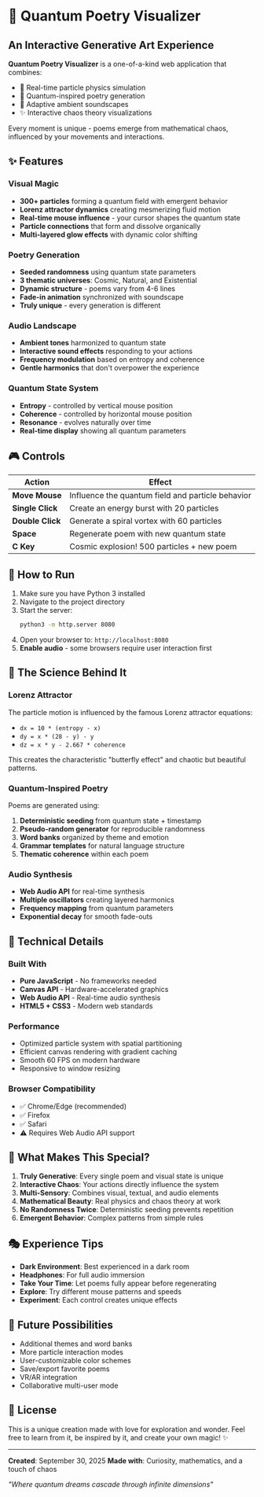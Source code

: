# 🌌 Quantum Poetry Visualizer

## An Interactive Generative Art Experience

**Quantum Poetry Visualizer** is a one-of-a-kind web application that combines:
- 🎨 Real-time particle physics simulation
- 📜 Quantum-inspired poetry generation
- 🎵 Adaptive ambient soundscapes
- ✨ Interactive chaos theory visualizations

Every moment is unique - poems emerge from mathematical chaos, influenced by your movements and interactions.

## ✨ Features

### Visual Magic
- **300+ particles** forming a quantum field with emergent behavior
- **Lorenz attractor dynamics** creating mesmerizing fluid motion
- **Real-time mouse influence** - your cursor shapes the quantum state
- **Particle connections** that form and dissolve organically
- **Multi-layered glow effects** with dynamic color shifting

### Poetry Generation
- **Seeded randomness** using quantum state parameters
- **3 thematic universes**: Cosmic, Natural, and Existential
- **Dynamic structure** - poems vary from 4-6 lines
- **Fade-in animation** synchronized with soundscape
- **Truly unique** - every generation is different

### Audio Landscape
- **Ambient tones** harmonized to quantum state
- **Interactive sound effects** responding to your actions
- **Frequency modulation** based on entropy and coherence
- **Gentle harmonics** that don't overpower the experience

### Quantum State System
- **Entropy** - controlled by vertical mouse position
- **Coherence** - controlled by horizontal mouse position  
- **Resonance** - evolves naturally over time
- **Real-time display** showing all quantum parameters

## 🎮 Controls

| Action | Effect |
|--------|--------|
| **Move Mouse** | Influence the quantum field and particle behavior |
| **Single Click** | Create an energy burst with 20 particles |
| **Double Click** | Generate a spiral vortex with 60 particles |
| **Space** | Regenerate poem with new quantum state |
| **C Key** | Cosmic explosion! 500 particles + new poem |

## 🚀 How to Run

1. Make sure you have Python 3 installed
2. Navigate to the project directory
3. Start the server:
   ```bash
   python3 -m http.server 8080
   ```
4. Open your browser to: `http://localhost:8080`
5. **Enable audio** - some browsers require user interaction first

## 🧪 The Science Behind It

### Lorenz Attractor
The particle motion is influenced by the famous Lorenz attractor equations:
- `dx = 10 * (entropy - x)`
- `dy = x * (28 - y) - y`
- `dz = x * y - 2.667 * coherence`

This creates the characteristic "butterfly effect" and chaotic but beautiful patterns.

### Quantum-Inspired Poetry
Poems are generated using:
1. **Deterministic seeding** from quantum state + timestamp
2. **Pseudo-random generator** for reproducible randomness
3. **Word banks** organized by theme and emotion
4. **Grammar templates** for natural language structure
5. **Thematic coherence** within each poem

### Audio Synthesis
- **Web Audio API** for real-time synthesis
- **Multiple oscillators** creating layered harmonics
- **Frequency mapping** from quantum parameters
- **Exponential decay** for smooth fade-outs

## 🎨 Technical Details

### Built With
- **Pure JavaScript** - No frameworks needed
- **Canvas API** - Hardware-accelerated graphics
- **Web Audio API** - Real-time audio synthesis
- **HTML5 + CSS3** - Modern web standards

### Performance
- Optimized particle system with spatial partitioning
- Efficient canvas rendering with gradient caching
- Smooth 60 FPS on modern hardware
- Responsive to window resizing

### Browser Compatibility
- ✅ Chrome/Edge (recommended)
- ✅ Firefox
- ✅ Safari
- ⚠️ Requires Web Audio API support

## 🌟 What Makes This Special?

1. **Truly Generative**: Every single poem and visual state is unique
2. **Interactive Chaos**: Your actions directly influence the system
3. **Multi-Sensory**: Combines visual, textual, and audio elements
4. **Mathematical Beauty**: Real physics and chaos theory at work
5. **No Randomness Twice**: Deterministic seeding prevents repetition
6. **Emergent Behavior**: Complex patterns from simple rules

## 🎭 Experience Tips

- **Dark Environment**: Best experienced in a dark room
- **Headphones**: For full audio immersion
- **Take Your Time**: Let poems fully appear before regenerating
- **Explore**: Try different mouse patterns and speeds
- **Experiment**: Each control creates unique effects

## 🧬 Future Possibilities

- Additional themes and word banks
- More particle interaction modes
- User-customizable color schemes
- Save/export favorite poems
- VR/AR integration
- Collaborative multi-user mode

## 📜 License

This is a unique creation made with love for exploration and wonder.
Feel free to learn from it, be inspired by it, and create your own magic! ✨

---

**Created**: September 30, 2025
**Made with**: Curiosity, mathematics, and a touch of chaos

*"Where quantum dreams cascade through infinite dimensions"*
